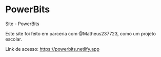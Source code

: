 # PowerBits

Site - PowerBits

Este site foi feito em parceria com @Matheus237723, como um projeto escolar.

Link de acesso: https://powerbits.netlify.app
